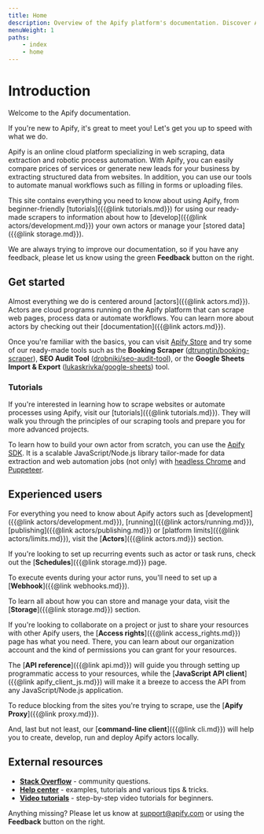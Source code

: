```yaml
---
title: Home
description: Overview of the Apify platform's documentation. Discover Apify actors, Schedules, Storage, Proxy and API.
menuWeight: 1
paths:
    - index
    - home
---
```


# Introduction

Welcome to the Apify documentation.

If you're new to Apify, it's great to meet you! Let's get you up to speed with what we do.

Apify is an online cloud platform specializing in web scraping, data extraction and robotic process automation. With Apify, you can easily compare prices of services or generate new leads for your business by extracting structured data from websites. In addition, you can use our tools to automate manual workflows such as filling in forms or uploading files.

This site contains everything you need to know about using Apify, from beginner-friendly [tutorials]({{@link tutorials.md}}) for using our ready-made scrapers to information about how to [develop]({{@link actors/development.md}}) your own actors or manage your [stored data]({{@link storage.md}}).

We are always trying to improve our documentation, so if you have any feedback, please let us know using the green **Feedback** button on the right.

## [](#get-started) Get started

Almost everything we do is centered around [actors]({{@link actors.md}}). Actors are cloud programs running on the Apify platform that can scrape web pages, process data or automate workflows. You can learn more about actors by checking out their [documentation]({{@link actors.md}}).

Once you're familiar with the basics, you can visit [Apify Store](https://apify.com/store) and try some of our ready-made tools such as the **Booking Scraper** ([dtrungtin/booking-scraper](https://apify.com/dtrungtin/booking-scraper)), **SEO Audit Tool** ([drobnikj/seo-audit-tool](https://apify.com/drobnikj/seo-audit-tool)), or the **Google Sheets Import & Export** ([lukaskrivka/google-sheets](https://apify.com/lukaskrivka/google-sheets)) tool.

### [](#tutorials) Tutorials

If you're interested in learning how to scrape websites or automate processes using Apify, visit our [tutorials]({{@link tutorials.md}}). They will walk you through the principles of our scraping tools and prepare you for more advanced projects.

To learn how to build your own actor from scratch, you can use the [Apify SDK](https://sdk.apify.com/docs/guides/getting-started). It is a scalable JavaScript/Node.js library tailor-made for data extraction and web automation jobs (not only) with [headless Chrome](https://developers.google.com/web/updates/2017/04/headless-chrome) and [Puppeteer](https://pptr.dev/).

## [](#experienced-users) Experienced users

For everything you need to know about Apify actors such as [development]({{@link actors/development.md}}), [running]({{@link actors/running.md}}), [publishing]({{@link actors/publishing.md}}) or [platform limits]({{@link actors/limits.md}}), visit the [**Actors**]({{@link actors.md}}) section.

If you're looking to set up recurring events such as actor or task runs, check out the [**Schedules**]({{@link storage.md}}) page.

To execute events during your actor runs, you'll need to set up a [**Webhook**]({{@link webhooks.md}}).

To learn all about how you can store and manage your data, visit the [**Storage**]({{@link storage.md}}) section.

<!-- Add Organization account link here when it's out -->
If you're looking to collaborate on a project or just to share your resources with other Apify users, the [**Access rights**]({{@link access_rights.md}}) page has what you need. There, you can learn about our organization account and the kind of permissions you can grant for your resources.

The [**API reference**]({{@link api.md}}) will guide you through setting up programmatic access to your resources, while the [**JavaScript API client**]({{@link apify_client_js.md}}) will make it a breeze to access the API from any JavaScript/Node.js application.

To reduce blocking from the sites you're trying to scrape, use the [**Apify Proxy**]({{@link proxy.md}}).

And, last but not least, our [**command-line client**]({{@link cli.md}}) will help you to create, develop, run and deploy Apify actors locally.


## [](#external-resources) External resources

*   [**Stack Overflow**](https://stackoverflow.com/questions/tagged/apify) - community questions.
*   [**Help center**](https://help.apify.com/) - examples, tutorials and various tips & tricks.
*   [**Video tutorials**](https://www.youtube.com/apify) - step-by-step video tutorials for beginners.

Anything missing? Please let us know at [support@apify.com](mailto:support@apify.com) or using the **Feedback** button on the right.
